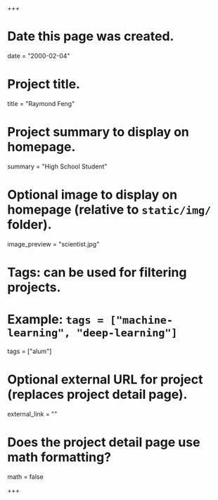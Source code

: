 +++
# Date this page was created.
date = "2000-02-04"

# Project title.
title = "Raymond Feng"

# Project summary to display on homepage.
summary = "High School Student"

# Optional image to display on homepage (relative to `static/img/` folder).
image_preview = "scientist.jpg"

# Tags: can be used for filtering projects.
# Example: `tags = ["machine-learning", "deep-learning"]`
tags = ["alum"]

# Optional external URL for project (replaces project detail page).
external_link = ""

# Does the project detail page use math formatting?
math = false

+++
